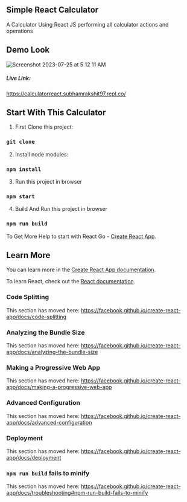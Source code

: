 ## Simple React Calculator
A Calculator Using React JS performing all calculator actions and operations

## Demo Look
![Screenshot 2023-07-25 at 5 12 11 AM](https://github.com/SubhamRakshit97/calculator_react/assets/111345784/bfc93e7a-3a99-41c6-912d-3868254727c0)


##### Live Link: 
https://calculatorreact.subhamrakshit97.repl.co/


## Start With This Calculator

1) First Clone this project:

### `git clone`

2) Install node modules:

### `npm install`

3) Run this project in browser

### `npm start`

4) Build And Run this project in browser

### `npm run build`

To Get More Help to start with React Go - [Create React App](https://github.com/facebook/create-react-app).


## Learn More

You can learn more in the [Create React App documentation](https://facebook.github.io/create-react-app/docs/getting-started).

To learn React, check out the [React documentation](https://reactjs.org/).

### Code Splitting

This section has moved here: https://facebook.github.io/create-react-app/docs/code-splitting

### Analyzing the Bundle Size

This section has moved here: https://facebook.github.io/create-react-app/docs/analyzing-the-bundle-size

### Making a Progressive Web App

This section has moved here: https://facebook.github.io/create-react-app/docs/making-a-progressive-web-app

### Advanced Configuration

This section has moved here: https://facebook.github.io/create-react-app/docs/advanced-configuration

### Deployment

This section has moved here: https://facebook.github.io/create-react-app/docs/deployment

### `npm run build` fails to minify

This section has moved here: https://facebook.github.io/create-react-app/docs/troubleshooting#npm-run-build-fails-to-minify
